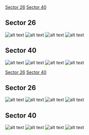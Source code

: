 [Sector 26](#sector26)
[Sector 40](#sector40)

<a name = "sector26"></a>
## Sector 26
![alt text](/tt/HAT-P-05_Sector_26/HAT-P-05_Sector_26_a_TimeSeries.png)
![alt text](/tt/HAT-P-05_Sector_26/HAT-P-05_Sector_26_b_FoldedLightCurve.png)
![alt text](/tt/HAT-P-05_Sector_26/HAT-P-05_Sector_26_b_IndividualTransitsWithFit.png)
![alt text](/tt/HAT-P-05_Sector_26/HAT-P-05_Sector_26_c_TimingResiduals.png)

<a name = "sector40"></a>
## Sector 40
![alt text](/tt/HAT-P-05_Sector_40/HAT-P-05_Sector_40_a_TimeSeries.png)
![alt text](/tt/HAT-P-05_Sector_40/HAT-P-05_Sector_40_b_FoldedLightCurve.png)
![alt text](/tt/HAT-P-05_Sector_40/HAT-P-05_Sector_40_b_IndividualTransitsWithFit.png)
![alt text](/tt/HAT-P-05_Sector_40/HAT-P-05_Sector_40_c_TimingResiduals.png)

[Sector 26](#sector26)
[Sector 40](#sector40)

<a name = "sector26"></a>
## Sector 26
![alt text](/tt/HAT-P-05_Sector_26/HAT-P-05_Sector_26_a_TimeSeries.png)
![alt text](/tt/HAT-P-05_Sector_26/HAT-P-05_Sector_26_b_FoldedLightCurve.png)
![alt text](/tt/HAT-P-05_Sector_26/HAT-P-05_Sector_26_b_IndividualTransitsWithFit.png)
![alt text](/tt/HAT-P-05_Sector_26/HAT-P-05_Sector_26_c_TimingResiduals.png)

<a name = "sector40"></a>
## Sector 40
![alt text](/tt/HAT-P-05_Sector_40/HAT-P-05_Sector_40_a_TimeSeries.png)
![alt text](/tt/HAT-P-05_Sector_40/HAT-P-05_Sector_40_b_FoldedLightCurve.png)
![alt text](/tt/HAT-P-05_Sector_40/HAT-P-05_Sector_40_b_IndividualTransitsWithFit.png)
![alt text](/tt/HAT-P-05_Sector_40/HAT-P-05_Sector_40_c_TimingResiduals.png)

